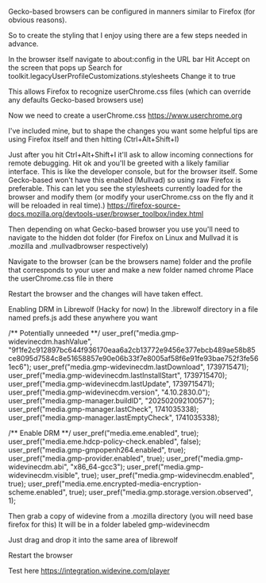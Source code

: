 Gecko-based browsers can be configured in manners similar to Firefox (for obvious reasons).

So to create the styling that I enjoy using there are a few steps needed in advance.

In the browser itself navigate to about:config in the URL bar
Hit Accept on the screen that pops up
Search for toolkit.legacyUserProfileCustomizations.stylesheets
Change it to true

This allows Firefox to recognize userChrome.css files (which can override any defaults Gecko-based browsers use)


Now we need to create a userChrome.css
https://www.userchrome.org

I've included mine, but to shape the changes you want some helpful tips are using Firefox itself and then hitting (Ctrl+Alt+Shift+I)

Just after you hit Ctrl+Alt+Shift+I it'll ask to allow incoming connections for remote debugging. Hit ok and you'll be greeted with a likely familiar interface. This is like the developer console, but for the browser itself. Some Gecko-based won't have this enabled (Mullvad) so using raw Firefox is preferable.
This can let you see the stylesheets currently loaded for the browser and modify them (or modify your userChrome.css on the fly and it will be reloaded in real time).)
https://firefox-source-docs.mozilla.org/devtools-user/browser_toolbox/index.html


Then depending on what Gecko-based browser you use you'll need to navigate to the hidden dot folder (for Firefox on Linux and Mullvad it is .mozilla and .mullvadbrowser respectively)

Navigate to the browser (can be the browsers name) folder and the profile that corresponds to your user and make a new folder named chrome
Place the userChrome.css file in there


Restart the browser and the changes will have taken effect.



Enabling DRM in Librewolf (Hacky for now)
In the .librewolf directory in a file named prefs.js add these anywhere you want

/**
Potentially unneeded
**/
user_pref("media.gmp-widevinecdm.hashValue", "9f1fe2c912897bc644f936170eaa6a2cb13772e9456e377ebcb489ae58b85ce8095d7584c8e51658857e90e06b33f7e8005af58f6e91fe93bae752f3fe561ec6");
user_pref("media.gmp-widevinecdm.lastDownload", 1739715471);
user_pref("media.gmp-widevinecdm.lastInstallStart", 1739715470);
user_pref("media.gmp-widevinecdm.lastUpdate", 1739715471);
user_pref("media.gmp-widevinecdm.version", "4.10.2830.0");
user_pref("media.gmp-manager.buildID", "20250209210057");
user_pref("media.gmp-manager.lastCheck", 1741035338);
user_pref("media.gmp-manager.lastEmptyCheck", 1741035338);


/**
Enable DRM
**/
user_pref("media.eme.enabled", true);
user_pref("media.eme.hdcp-policy-check.enabled", false);
user_pref("media.gmp-gmpopenh264.enabled", true);
user_pref("media.gmp-provider.enabled", true);
user_pref("media.gmp-widevinecdm.abi", "x86_64-gcc3");
user_pref("media.gmp-widevinecdm.visible", true);
user_pref("media.gmp-widevinecdm.enabled", true);
user_pref("media.eme.encrypted-media-encryption-scheme.enabled", true);
user_pref("media.gmp.storage.version.observed", 1);


Then grab a copy of widevine from a .mozilla directory (you will need base firefox for this)
It will be in a folder labeled gmp-widevinecdm


Just drag and drop it into the same area of librewolf


Restart the browser

Test here
https://integration.widevine.com/player




